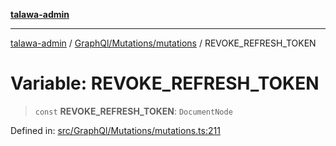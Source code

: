 [**talawa-admin**](../../../../README.md)

***

[talawa-admin](../../../../modules.md) / [GraphQl/Mutations/mutations](../README.md) / REVOKE\_REFRESH\_TOKEN

# Variable: REVOKE\_REFRESH\_TOKEN

> `const` **REVOKE\_REFRESH\_TOKEN**: `DocumentNode`

Defined in: [src/GraphQl/Mutations/mutations.ts:211](https://github.com/bint-Eve/talawa-admin/blob/16ddeb98e6868a55bca282e700a8f4212d222c01/src/GraphQl/Mutations/mutations.ts#L211)
